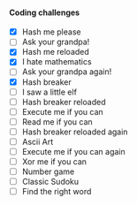 #### Coding challenges

 * [x] Hash me please
 * [ ] Ask your grandpa!
 * [x] Hash me reloaded
 * [x] I hate mathematics
 * [ ] Ask your grandpa again!
 * [x] Hash breaker
 * [ ] I saw a little elf
 * [ ] Hash breaker reloaded
 * [ ] Execute me if you can
 * [ ] Read me if you can
 * [ ] Hash breaker reloaded again
 * [ ] Ascii Art
 * [ ] Execute me if you can again
 * [ ] Xor me if you can
 * [ ] Number game
 * [ ] Classic Sudoku
 * [ ] Find the right word
